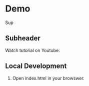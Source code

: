 # Demo

Sup

## Subheader

Watch tutorial on Youtube.

## Local Development

1. Open index.html in your browswer.